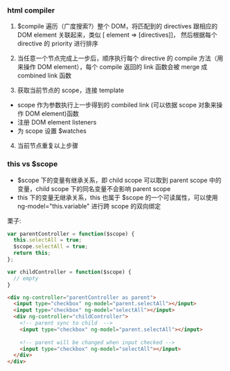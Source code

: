 ### html compiler

1. $compile 遍历（广度搜索?）整个 DOM，将匹配到的 directives 跟相应的 DOM element 关联起来，类似 [ element => [directives]]，
然后根据每个 directive 的 priority 进行排序

2. 当任意一个节点完成上一步后，顺序执行每个 directive 的 compile 方法（用来操作 DOM element），每个 compile 返回的 link 函数会被 merge 成 combined link 函数

3. 获取当前节点的 scope，连接 template

  - scope 作为参数执行上一步得到的 combiled link (可以依据 scope 对象来操作 DOM element)函数
  - 注册 DOM element listeners
  - 为 scope 设置 $watches

4. 当前节点重复以上步骤

### this vs $scope

- $scope 下的变量有继承关系，即 child scope 可以取到 parent scope 中的变量，child scope 下的同名变量不会影响 parent scope
- this 下的变量无继承关系，this 也属于 $scope 的一个可读属性，可以使用 ng-model="this.variable" 进行跨 scope 的双向绑定

栗子:
```js
var parentController = function($scope) {
  this.selectAll = true;
  $scope.selectAll = true;
  return this;
};

var childController = function($scope) {
  // empty
}
```

```html
<div ng-controller="parentController as parent">  
  <input type="checkbox" ng-model="parent.selectAll"></input>
  <input type="checkbox" ng-model="selectAll"></input>
  <div ng-controller="childController">
    <!-- parent sync to child  -->
    <input type="checkbox" ng-model="parent.selectAll"></input>
    
    <!-- parent will be changed when input checked -->
    <input type="checkbox" ng-model="selectAll"></input>
  </div>
</div>
```
